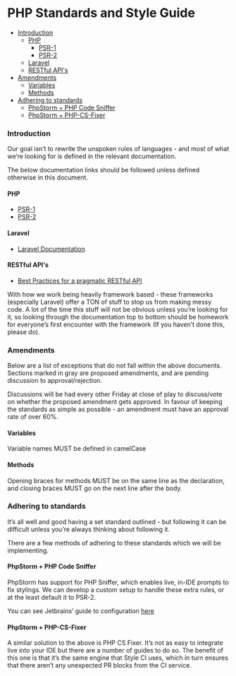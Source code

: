 # PHP Standards and Style Guide
*   [Introduction](#introduction)
    *   [PHP](#php)
        *   [PSR-1](#php)   
        *   [PSR-2](#php)   
    *   [Laravel](#laravel)
    *   [RESTful API's](#restful)
*   [Amendments](#amendments)
    *   [Variables](#variables)
    *   [Methods](#methods)
*   [Adhering to standards](#adhering)
    *   [PhpStorm + PHP Code Sniffer](#codesniffer)
    *   [PhpStorm + PHP-CS-Fixer](#csfixer)



<h3 id="introduction">Introduction</h3>
Our goal isn’t to rewrite the unspoken rules of languages - and most of what we’re looking for is defined in the relevant documentation. 

The below documentation links should be followed unless defined otherwise in this document.

<h4 id="php">PHP</h4>

   * [PSR-1](https://www.php-fig.org/psr/psr-1/)
   * [PSR-2](https://www.php-fig.org/psr/psr-2/)
   
<h4 id="laravel">Laravel</h4>

   * [Laravel Documentation](https://laravel.com/docs/)

<h4 id="restful">RESTful API's</h4>

   * [Best Practices for a pragmatic RESTful API](https://www.vinaysahni.com/best-practices-for-a-pragmatic-restful-api)

With how we work being heavily framework based - these frameworks (especially Laravel) offer a TON of stuff to stop us from making messy code. A lot of the time this stuff will not be obvious unless you’re looking for it, so looking through the documentation top to bottom should be homework for everyone’s first encounter with the framework (If you haven’t done this, please do).

<h3 id="amendments">Amendments</h3>
Below are a list of exceptions that do not fall within the above documents. Sections marked in gray are proposed amendments, and are pending discussion to approval/rejection.

Discussions will be had every other Friday at close of play to discuss/vote on whether the proposed amendment gets approved. In favour of keeping the standards as simple as possible - an amendment must have an approval rate of over 60%.

<h4 id="variables">Variables</h4>
Variable names MUST be defined in camelCase

<h4 id="methods">Methods</h4>
Opening braces for methods MUST be on the same line as the declaration, and closing braces MUST go on the next line after the body.

<h3 id="adhering">Adhering to standards</h3>
It’s all well and good having a set standard outlined - but following it can be difficult unless you’re always thinking about following it.

There are a few methods of adhering to these standards which we will be implementing.

<h4 id="codesniffer">PhpStorm + PHP Code Sniffer</h4>
PhpStorm has support for PHP Sniffer, which enables live, in-IDE prompts to fix stylings. We can develop a custom setup to handle these extra rules, or at the least default it to PSR-2.

You can see Jetbrains’ guide to configuration [here](https://confluence.jetbrains.com/display/PhpStorm/PHP+Code+Sniffer+in+PhpStorm)

<h4 id="csfixer">PhpStorm + PHP-CS-Fixer</h4>
A similar solution to the above is PHP CS Fixer. It’s not as easy to integrate live into your IDE but there are a number of guides to do so. The benefit of this one is that it’s the same engine that Style CI uses, which in turn ensures that there aren’t any unexpected PR blocks from the CI service.
